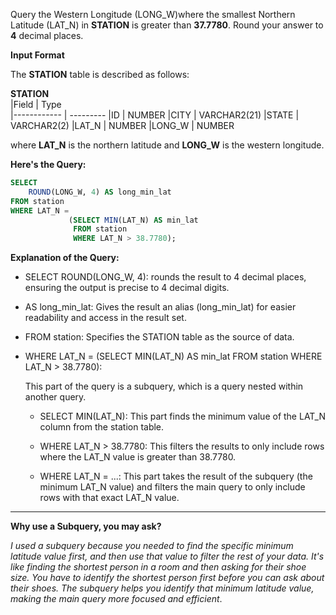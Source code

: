 Query the Western Longitude (LONG_W)where the smallest Northern Latitude (LAT_N) in __STATION__ is greater than **37.7780**. Round your answer to **4** decimal places.

__Input Format__

The __STATION__ table is described as follows:

  __STATION__     
|Field        | Type                     
|------------ | ---------
|ID           | NUMBER
|CITY         | VARCHAR2(21)
|STATE        | VARCHAR2(2)
|LAT_N        | NUMBER
|LONG_W       | NUMBER

where __LAT_N__ is the northern latitude and __LONG_W__ is the western longitude.

**Here's the Query:**

```SQL
SELECT
    ROUND(LONG_W, 4) AS long_min_lat
FROM station
WHERE LAT_N =
             (SELECT MIN(LAT_N) AS min_lat
              FROM station
              WHERE LAT_N > 38.7780);
```


**Explanation of the Query:**

- SELECT ROUND(LONG_W, 4): rounds the result to 4 decimal places, ensuring the output is precise to 4 decimal digits.

- AS long_min_lat: Gives the result an alias (long_min_lat) for easier readability and access in the result set.
  
- FROM station: Specifies the STATION table as the source of data.

- WHERE LAT_N = (SELECT MIN(LAT_N) AS min_lat FROM station WHERE LAT_N > 38.7780):

  This part of the query is a subquery, which is a query nested within another query.

  - SELECT MIN(LAT_N): This part finds the minimum value of the LAT_N column from the station table.
  
  - WHERE LAT_N > 38.7780: This filters the results to only include rows where the LAT_N value is greater than 38.7780.

  - WHERE LAT_N = ...: This part takes the result of the subquery (the minimum LAT_N value) and filters the main query to only include rows with that exact LAT_N value.

-----------------------------------------

**Why use a Subquery, you may ask?**

_I used a subquery because you needed to find the specific minimum latitude value first, and then use that value to filter the rest of your data. It's like finding the shortest person in a room and then asking for their shoe size. You have to identify the shortest person first before you can ask about their shoes. The subquery helps you identify that minimum latitude value, making the main query more focused and efficient_.
